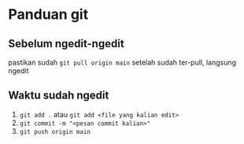 # Panduan git
## Sebelum ngedit-ngedit
pastikan sudah `git pull origin main`
setelah sudah ter-pull, langsung ngedit
## Waktu sudah ngedit
1. `git add .` atau `git add <file yang kalian edit>`
2. `git commit -m "<pesan commit kalian>"`
3. `git push origin main`